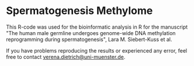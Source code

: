 # Spermatogenesis Methylome

This R-code was used for the bioinformatic analysis in R for the manuscript "The human male germline undergoes genome-wide DNA methylation reprogramming during spermatogenesis", Lara M. Siebert-Kuss et al.

If you have problems reproducing the results or experienced any error, feel free to contact verena.dietrich@uni-muenster.de.